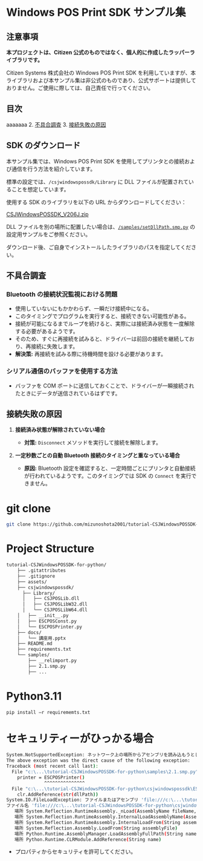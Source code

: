 # Windows POS Print SDK サンプル集

## 注意事項

**本プロジェクトは、Citizen 公式のものではなく、個人的に作成したラッパーライブラリです。**

Citizen Systems 株式会社の Windows POS Print SDK を利用していますが、本ライブラリおよび本サンプル集は非公式のものであり、公式サポートは提供しておりません。ご使用に際しては、自己責任で行ってください。

## 目次

<!-- 1. [SDK のダウンロード](#sdk のダウンロード) -->
aaaaaaa
2. [不具合調査](#不具合調査)
3. [接続失敗の原因](#接続失敗の原因)

## SDK のダウンロード

本サンプル集では、Windows POS Print SDK を使用してプリンタとの接続および通信を行う方法を紹介しています。

標準の設定では、`/csjwindowspossdk/Library` に DLL ファイルが配置されていることを想定しています。

使用する SDK のライブラリを以下の URL からダウンロードしてください：

[CSJWindowsPOSSDK_V206J.zip](https://www.citizen-systems.co.jp/cms/c-s/printer/download/sdk-print/CSJWindowsPOSSDK_V206J.zip)

DLL ファイルを別の場所に配置したい場合は、[`/samples/setDllPath.smp.py`](samples/setDllPath.smp.py) の設定用サンプルをご参照ください。

ダウンロード後、ご自身でインストールしたライブラリのパスを指定してください。

## 不具合調査

### Bluetooth の接続状況監視における問題

- 使用していないにもかかわらず、一瞬だけ接続中になる。
- このタイミングでプログラムを実行すると、接続できない可能性がある。
- 接続が可能になるまでループを続けると、実際には接続済み状態を一度解除する必要があるようです。
- そのため、すぐに再接続を試みると、ドライバーは前回の接続を継続しており、再接続に失敗します。
- **解決策:** 再接続を試みる際に待機時間を設ける必要があります。

### シリアル通信のバッファを使用する方法

- バッファを COM ポートに送信しておくことで、ドライバーが一瞬接続されたときにデータが送信されているはずです。

## 接続失敗の原因

1. **接続済み状態が解除されていない場合**

   - **対策:** `Disconnect` メソッドを実行して接続を解除します。

2. **一定秒数ごとの自動 Bluetooth 接続のタイミングと重なっている場合**
   - **原因:** Bluetooth 設定を確認すると、一定時間ごとにプリンタと自動接続が行われているようです。このタイミングでは SDK の `Connect` を実行できません。

# git clone

```bash
git clone https://github.com/mizunoshota2001/tutorial-CSJWindowsPOSSDK-for-python.git
```

# Project Structure

```bash
tutorial-CSJWindowsPOSSDK-for-python/
    ├── .gitattributes
    ├── .gitignore
    ├── assets/
    ├── csjwindowspossdk/
      ├── Library/
      │   ├── CSJPOSLib.dll
      │   ├── CSJPOSLibW32.dll
      │   └── CSJPOSLibW64.dll
    │   ├── __init__.py
    │   ├── ESCPOSConst.py
    │   └── ESCPOSPrinter.py
    ├── docs/
    │   └── 講座用.pptx
    ├── README.md
    ├── requirements.txt
    └── samples/
        ├── __relimport.py
        ├── 2.1.smp.py
        ├── ...
```

# Python3.11
```bash
pip install –r requirememts.txt
```



# セキュリティーがひっかる場合
```bash
System.NotSupportedException: ネットワーク上の場所からアセンブリを読み込もうとしました。これにより、以前のバージョンの .NET Framework で、アセンブリがサンドボックス化された可能性があります。このリリースの .NET Framework では、CAS ポリシーが既定で有効になっていないため、この読み込みは危険な場合があります。この読み込みがアセンブリのサンドボックス化を目的としない場合は、loadFromRemoteSources スイッチを有効にしてください。詳細については、http://go.microsoft.com/fwlink/?LinkId=155569 を参照してください。
The above exception was the direct cause of the following exception:
Traceback (most recent call last):
  File "c:\...\tutorial-CSJWindowsPOSSDK-for-python\samples\2.1.smp.py", line 6, in <module>
    printer = ESCPOSPrinter()
              ^^^^^^^^^^^^^^^
  File "c:\...\tutorial-CSJWindowsPOSSDK-for-python\csjwindowspossdk\ESCPOSPrinter.py", line 24, in __init__
    clr.AddReference(str(dllPath))
System.IO.FileLoadException: ファイルまたはアセンブリ 'file:///c:\...\tutorial-CSJWindowsPOSSDK-for-python\csjwindowspossdk\Library\CSJPOSLib.dll'、またはその依存関係の 1 つが読み込めませんでした。操作はサポートされません。 (HRESULT からの例外:0x80131515)
ファイル名 'file:///c:\...\tutorial-CSJWindowsPOSSDK-for-python\csjwindowspossdk\Library\CSJPOSLib.dll' です。'file:///c:\...\tutorial-CSJWindowsPOSSDK-for-python\csjwindowspossdk\Library\CSJPOSLib.dll' ---> System.NotSupportedException: ネットワーク上の場所からアセンブリを読み込もうとしました。これにより、以前のバージョンの .NET Framework で、アセンブリがサンドボックス化された可能性があります。このリリースの .NET Framework では、CAS ポリシーが既定で有効になっていないため、この読み込みは危険な場合があります。この読み込みがアセンブリのサンドボックス化を目的としない場合は、loadFromRemoteSources スイッチを有効にしてください。詳細については、http://go.microsoft.com/fwlink/?LinkId=155569 を参照してください。
   場所 System.Reflection.RuntimeAssembly._nLoad(AssemblyName fileName, String codeBase, Evidence assemblySecurity, RuntimeAssembly locationHint, StackCrawlMark& stackMark, IntPtr pPrivHostBinder, Boolean throwOnFileNotFound, Boolean forIntrospection, Boolean suppressSecurityChecks)
   場所 System.Reflection.RuntimeAssembly.InternalLoadAssemblyName(AssemblyName assemblyRef, Evidence assemblySecurity, RuntimeAssembly reqAssembly, StackCrawlMark& stackMark, IntPtr pPrivHostBinder, Boolean throwOnFileNotFound, Boolean forIntrospection, Boolean suppressSecurityChecks)
   場所 System.Reflection.RuntimeAssembly.InternalLoadFrom(String assemblyFile, Evidence securityEvidence, Byte[] hashValue, AssemblyHashAlgorithm hashAlgorithm, Boolean forIntrospection, Boolean suppressSecurityChecks, StackCrawlMark& stackMark)
   場所 System.Reflection.Assembly.LoadFrom(String assemblyFile)
   場所 Python.Runtime.AssemblyManager.LoadAssemblyFullPath(String name)
   場所 Python.Runtime.CLRModule.AddReference(String name)
```
- プロパティからセキュリティを許可してください。